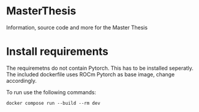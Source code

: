 # MasterThesis
Information, source code and more for the Master Thesis


# Install requirements

The requiremetns do not contain Pytorch. This has to be installed seperatly. The included dockerfile uses ROCm Pytorch as base image, change accordingly.

To run use the following commands:
```
docker compose run --build --rm dev
```

